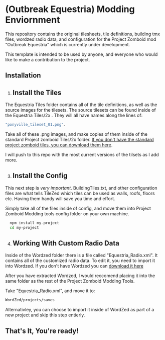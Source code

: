 
# (Outbreak Equestria) Modding Enviornment 

This repository contains the original tilesheets, tile definitions, building tmx files, wordzed radio data, and configuration for the Project Zomboid mod "Outbreak Equestria" which is currently under development. 

This template is intended to be used by anyone, and everyone who would like to make a contribution to the project. 


## Installation

1. ## Install the Tiles
 The Equestria Tiles folder contains all of the tile definitions, as well as the source images for the tilesets. The source tilesets can be found inside of the Equestria Tiles/2x . They will all have names along the lines of:
```bash
"ponyville_tileset_01.png". 
```

Take all of these .png images, and make copies of them inside of the standard Project zomboid Tiles/2x folder.
[If you don't have the standard project zomboid tiles, you can download them here](https://www.dropbox.com/s/dnirnjphryhtc8w/Tiles-Apr-17-2021.zip?dl=0).

I will push to this repo with the most current versions of the tilsets as I add more. 

3. ## Install the Config 

This next step is *very important*. BuildingTiles.txt, and other configuration files are what tells TileZed which tiles can be used as walls, roofs, floors etc. Having them handy will save you time and effort. 

Simply take all of the files inside of config, and move them into Project Zomboid Modding tools config folder on your own machine. 
```bash
  npm install my-project
  cd my-project
```


4. ## Working With Custom Radio Data

Inside of the Wordzed folder there is a file called "Equestria_Radio.xml". It contains all of the customized radio data. To edit it, you need to import it into Wordzed. If you don't have Wordzed you can [download it here](https://drive.google.com/file/d/1vY-08QJBIzh8gxzIzhGuyLs-RP-CV2T3/view)

After you have extracted Wordzed, I would reccomend placing it into the same folder as the rest of the Project Zomboid Modding Tools. 

Take "Equestria_Radio.xml", and move it to: 

```bash
WordZed/projects/saves
```

Alternativley, you can choose to import it inside of WordZed as part of a new project and skip this step entierly. 


## That's It, You're ready! 

    
